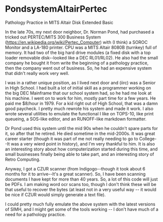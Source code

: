 # PondsystemAltairPertec
Pathology Practice in MITS Altair Disk Extended Basic

In the late 70s, my next door neighbor, Dr. Norman Pond, had purchased a tricked out PERTEC/MITS 300 Business System (https://en.wikipedia.org/wiki/Pertec_Computer) with (I think) a SOROC Monitor and a LA-180 printer.  CPU was a MITS Altair 8080B (turnkey) full of memory.  It had two of the big hard drive modules (a fixed disk with a top loader removable disk--looked like a DEC RL01/RL02).  He also had the small company he bought it from write the beginning of a pathology practice, then the company went out of business.   So, he had an expensive system that didn't really work very well.  

I was in a rather unique position, as I lived next door and (iirc) was a Senior in High School.  I had built a lot of initial skill as a programmer working on the big DEC Mainframe that our school system had, so he had me look at his machine.   I went on to work for him, mostly part time for a few years.  He paid me $8/hour in 1979.  For a kid right out of High School, that was a damn good paycheck.   I pretty much rewrote his system and made it work.  I also wrote several utilities to emulate the functional I like on TOPS-10, like print queueing, a SOS-like editor, and an RUNOFF-like markdown formatter.

Dr Pond used this system until the mid 90s when he couldn't spare parts for it, so after that he retired.   He died sometime in the mid-2000s.  It was great career starter (though it was part of me not really needing to go to College--It was a very wierd point in history), and I'm very thankful to him.  It is also an interesting story about how computerization started during this time, and small businesses finally being able to take part, and an interesting story of Retro Computing.

Anyway, I got a CZUR scanner (from Indigogo--though it took about 6 months for it to arrive--It's a great scanner).   So, I have been scanning documents I have kept for more than 40 years.   So, a lot of this code will just be PDFs.  I am making word ocr scans too, though I don't think these will be that useful to recover the bytes (at least not in a very useful way -- it would be nice if CZUR would simply generate a text file).

I could pretty much fully emulate the above system with the latest versions of SIMH, and I might get some of the tools working -- I don't have much of a need for a pathology practice.
